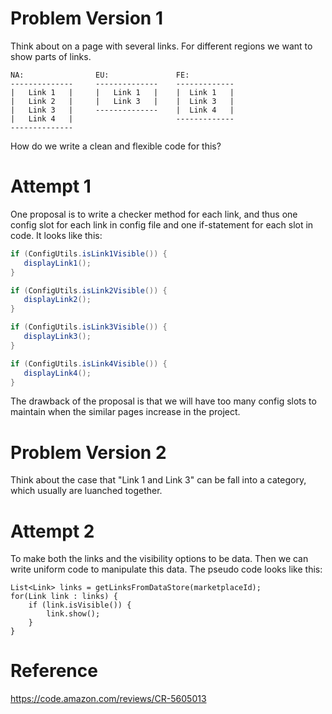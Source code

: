 # Problem Version 1
Think about on a page with several links. For different regions we want to show parts of links.
```
NA:                EU:               FE:
--------------     --------------    ------------- 
|   Link 1   |     |   Link 1   |    |  Link 1   |
|   Link 2   |     |   Link 3   |    |  Link 3   |
|   Link 3   |     --------------    |  Link 4   |
|   Link 4   |                       ------------- 
-------------- 
```

How do we write a clean and flexible code for this?

# Attempt 1
One proposal is to write a checker method for each link, and thus one config slot for each link in config file and one if-statement for each slot in code. It looks like this:
```java
if (ConfigUtils.isLink1Visible()) {
   displayLink1();
}

if (ConfigUtils.isLink2Visible()) {
   displayLink2();
}

if (ConfigUtils.isLink3Visible()) {
   displayLink3();
}

if (ConfigUtils.isLink4Visible()) {
   displayLink4();
}
```

The drawback of the proposal is that we will have too many config slots to maintain when the similar pages increase in the project. 

# Problem Version 2
Think about the case that "Link 1 and Link 3" can be fall into a category, which usually are luanched together.

# Attempt 2
To make both the links and the visibility options to be data. Then we can write uniform code to manipulate this data. The pseudo code looks like this:
```
List<Link> links = getLinksFromDataStore(marketplaceId);
for(Link link : links) {
    if (link.isVisible()) {
        link.show();
    }
}
```

# Reference
https://code.amazon.com/reviews/CR-5605013


